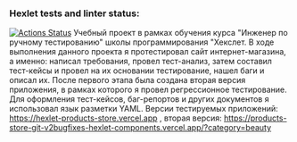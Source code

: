 ### Hexlet tests and linter status:
[![Actions Status](https://github.com/AntonyDn/qa-engineer-project-84/actions/workflows/hexlet-check.yml/badge.svg)](https://github.com/AntonyDn/qa-engineer-project-84/actions)
Учебный проект в рамках обучения курса "Инженер по ручному тестированию" школы программирования "Хекслет. В ходе выполнения данного проекта я протестировал сайт интернет-магазина, а именно: написал требования, провел тест-анализ, затем составил тест-кейсы и провел на их основании тестирование, нашел баги и описал их. После первого этапа была создана вторая версия приложения, в рамках которого я провел регрессионное тестирование. Для оформления тест-кейсов, баг-репортов и других документов я использовал язык разметки YAML.
Версии тестируемых приложений: https://hexlet-products-store.vercel.app , вторая версия: https://products-store-git-v2bugfixes-hexlet-components.vercel.app/?category=beauty

